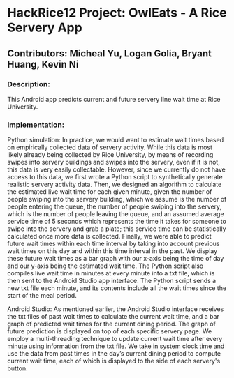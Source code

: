 # HackRice12 Project: OwlEats - A Rice Servery App

## Contributors: Micheal Yu, Logan Golia, Bryant Huang, Kevin Ni

### Description:
This Android app predicts current and future servery line wait time at Rice University.

### Implementation: 
Python simulation: 
In practice, we would want to estimate wait times based on empirically collected data of servery activity. While this data is most likely already being collected by Rice University, by means of recording swipes into servery buildings and swipes into the servery, even if it is not, this data is very easily collectable. However, since we currently do not have access to this data, we first wrote a Python script to synthetically generate realistic servery activity data. Then, we designed an algorithm to calculate the estimated live wait time for each given minute, given the number of people swiping into the servery building, which we assume is the number of people entering the queue, the number of people swiping into the servery, which is the number of people leaving the queue, and an assumed average service time of 5 seconds which represents the time it takes for someone to swipe into the servery and grab a plate; this service time can be statistically calculated once more data is collected. Finally, we were able to predict future wait times within each time interval by taking into account previous wait times on this day and within this time interval in the past. We display these future wait times as a bar graph with our x-axis being the time of day and our y-axis being the estimated wait time. The Python script also compiles live wait time in minutes at every minute into a txt file, which is then sent to the Android Studio app interface. The Python script sends a new txt file each minute, and its contents include all the wait times since the start of the meal period. 

Android Studio:
As mentioned earlier, the Android Studio interface receives the txt files of past wait times to calculate the current wait time, and a bar graph of predicted wait times for the current dining period. The graph of future prediction is displayed on top of each specific servery page. We employ a multi-threading technique to update current wait time after every minute using information from the txt file. We take in system clock time and use the data from past times in the day’s current dining period to compute current wait time, each of which is displayed to the side of each servery's button. 
